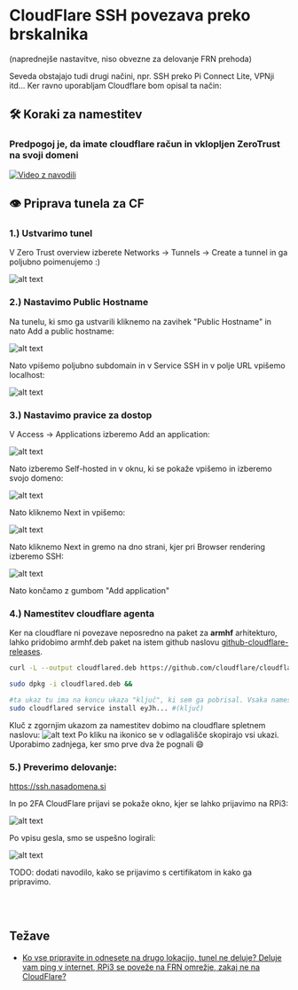 # CloudFlare SSH povezava preko brskalnika

(naprednejše nastavitve, niso obvezne za delovanje FRN prehoda)

Seveda obstajajo tudi drugi načini, npr. SSH preko Pi Connect Lite, VPNji itd...
Ker ravno uporabljam Cloudflare bom opisal ta način:

## 🛠️ Koraki za namestitev

### Predpogoj je, da imate cloudflare račun in vklopljen ZeroTrust na svoji domeni

[![Video z navodili](https://img.youtube.com/vi/xRlM71fCdbY/0.jpg)](https://www.youtube.com/watch?v=xRlM71fCdbY)

## 👁️ Priprava tunela za CF

### 1.) Ustvarimo tunel
V Zero Trust overview izberete Networks -> Tunnels -> Create a tunnel in ga poljubno poimenujemo :)

![alt text](/img/image-create-tunnel.png)

### 2.) Nastavimo Public Hostname

Na tunelu, ki smo ga ustvarili kliknemo na zavihek "Public Hostname" in nato Add a public hostname:

![alt text](/img/image-public-hostname.png)

Nato vpišemo poljubno subdomain in v Service SSH in v polje URL vpišemo localhost:

![alt text](/img/image-subdomain.png)

### 3.) Nastavimo pravice za dostop
V Access -> Applications izberemo Add an application:

![alt text](/img/image-access.png)

Nato izberemo Self-hosted in v oknu, ki se pokaže vpišemo in izberemo svojo domeno:

![alt text](/img/image-application-config.png)

Nato kliknemo Next in vpišemo:

![alt text](/img/image-access-policy.png)

Nato kliknemo Next in gremo na dno strani, kjer pri Browser rendering izberemo SSH:

![alt text](/img/image-access-browser-rendering.png)

Nato končamo z gumbom "Add application"

### 4.) Namestitev cloudflare agenta

Ker na cloudflare ni povezave neposredno na paket za **armhf** arhitekturo, lahko pridobimo armhf.deb paket na istem github naslovu [github-cloudflare-releases](https://github.com/cloudflare/cloudflared/releases).

```bash
curl -L --output cloudflared.deb https://github.com/cloudflare/cloudflared/releases/latest/download/cloudflared-linux-armhf.deb && 

sudo dpkg -i cloudflared.deb && 

#ta ukaz tu ima na koncu ukaza "ključ", ki sem ga pobrisal. Vsaka namestitev ima svoj ključ in seveda boste vi dobili svoj ključ na cloudflare :)
sudo cloudflared service install eyJh... #(ključ)
```

Kluč z zgornjim ukazom za namestitev dobimo na cloudflare spletnem naslovu:
![alt text](img/image-kljuc.png)
Po kliku na ikonico se v odlagališče skopirajo vsi ukazi. Uporabimo zadnjega, ker smo prve dva že pognali :smile:

### 5.) Preverimo delovanje:

https://ssh.nasadomena.si

In po 2FA CloudFlare prijavi se pokaže okno, kjer se lahko prijavimo na RPi3:

![alt text](/img/image-prijava.png)

Po vpisu gesla, smo se uspešno logirali:

![alt text](/img/image-ssh-prijava-OK.png)

TODO: dodati navodilo, kako se prijavimo s certifikatom in kako ga pripravimo.

<br>
<br>

## Težave

- [Ko vse pripravite in odnesete na drugo lokacijo, tunel ne deluje? Deluje vam ping v internet, RPi3 se poveže na FRN omrežje, zakaj ne na CloudFlare?
](README-CloudFlare-help.md)
 